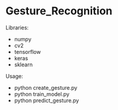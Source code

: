 # Gesture_Recognition

Libraries:

* numpy
* cv2
* tensorflow
* keras
* sklearn

Usage:

 * python  create_gesture.py
 * python  train_model.py
 * python  predict_gesture.py
